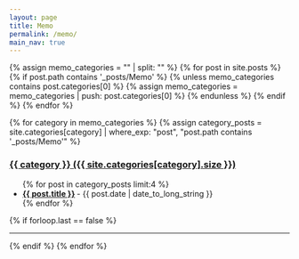 ```yaml
---
layout: page
title: Memo
permalink: /memo/
main_nav: true
---
```


{% assign memo_categories = "" | split: "" %}
{% for post in site.posts %}
  {% if post.path contains '_posts/Memo' %}
    {% unless memo_categories contains post.categories[0] %}
      {% assign memo_categories = memo_categories | push: post.categories[0] %}
    {% endunless %}
  {% endif %}
{% endfor %}

{% for category in memo_categories %}
  {% assign category_posts = site.categories[category] | where_exp: "post", "post.path contains '_posts/Memo'" %}
  <h3 id="{{category}}">
    <a href="{{ site.baseurl }}/category/{{ category }}/">{{ category }} ({{ site.categories[category].size }})</a>
  </h3>
  <ul class="posts-list">
  {% for post in category_posts limit:4 %}
    <li>
      <strong>
        <a href="{{ post.url | prepend: site.baseurl }}">{{ post.title }}</a>
      </strong>
      <span class="post-date">- {{ post.date | date_to_long_string }}</span>
    </li>
  {% endfor %}
  </ul>
  {% if forloop.last == false %}<hr>{% endif %}
{% endfor %}
<br>
